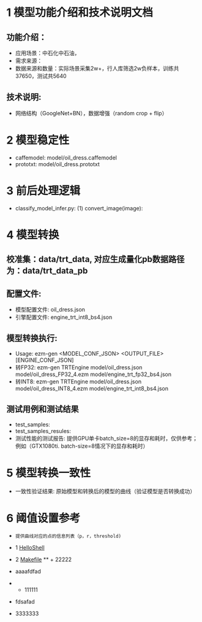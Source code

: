# 1 模型功能介绍和技术说明文档
## 功能介绍：
*    应用场景：中石化中石油，
*    需求来源：
*    数据来源和数量：实际场景采集2w+，行人库筛选2w负样本，训练共37650，测试共5640

## 技术说明:
*    网络结构（GoogleNet+BN），数据增强（random crop + flip）

# 2 模型稳定性
* caffemodel: model/oil_dress.caffemodel
* prototxt: model/oil_dress.prototxt



# 3 前后处理逻辑
* classify_model_infer.py:
    (1) convert_image(image): 


# 4 模型转换
## 校准集：data/trt_data, 对应生成量化pb数据路径为：data/trt_data_pb
## 配置文件:
*    模型配置文件: oil_dress.json
*    引擎配置文件: engine_trt_int8_bs4.json

## 模型转换执行: 
*    Usage: ezm-gen <ENGINE> <MODEL_CONF_JSON> <OUTPUT_FILE> [ENGINE_CONF_JSON]
*    转FP32: ezm-gen TRTEngine model/oil_dress.json model/oil_dress_FP32_4.ezm model/engine_trt_fp32_bs4.json
*    转INT8:  ezm-gen TRTEngine model/oil_dress.json model/oil_dress_INT8_4.ezm model/engine_trt_int8_bs4.json

## 测试用例和测试结果
*    test_samples:
*    test_samples_resules:
*    测试性能的测试报告: 提供GPU单卡batch_size=8的显存和耗时，仅供参考；例如（GTX1080ti. batch-size=8情况下的显存和耗时）

# 5 模型转换一致性
*    一致性验证结果: 原始模型和转换后的模型的曲线（验证模型是否转换成功）

# 6 阈值设置参考
*     提供曲线对应的点的信息列表（p，r，threshold)




* 1 [HelloShell](https://github.com/AllenMao/Demo/tree/master/learningShell)

* 2 [Makefile](https://github.com/AllenMao/Demo/tree/master/learningShell/makefile)
** + 22222
+ aaaafdfad

* + 111111
+ fdsafad

 + 3333333
